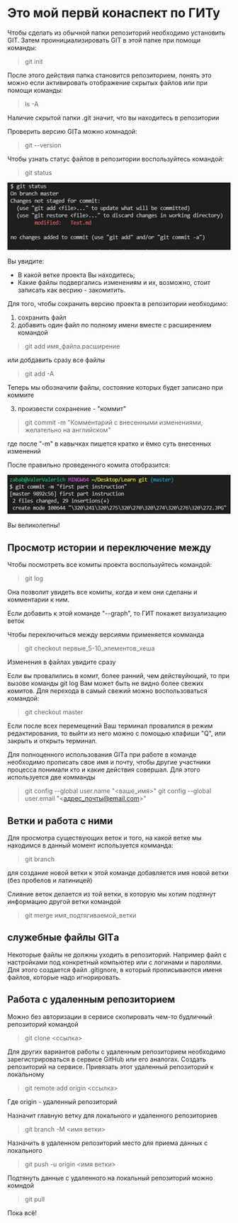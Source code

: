 # Это мой первй конаспект по ГИТу
Чтобы сделать из обычной папки репозиторий необходимо установить GIT. Затем проинициализировать GIT в этой папке при помощи команды:
>git init

После этого действия папка становится репозиторием, понять это можно если активировать отображение скрытых файлов или при помощи команды:
> ls -A

Наличие скрытой папки .git значит, что вы находитесь в репозитории

Проверить версию GITа можно комнадой:
> git --version

Чтобы узнать статус файлов в репозитории воспользуйтесь командой:
> git status

![Скрин][Скрин]

[Скрин]:Снимок.JPG

Вы увидите:
* В какой ветке проекта Вы находитесь;
* Какие файлы подвергались изменениям и их, возможно, стоит записать как весрию - закомитить.

Для того, чтобы сохранить версию проекта в репозитории необходимо:

1. сохранить файл
2. добавить один файл по полному имени вместе с расширением командой
> git add имя_файла.расширение

или добдавить сразу все файлы
> git add -A

Теперь мы обозначили файлы, состояние которых будет записано при коммите

3. произвести сохранение - "коммит"
> git commit -m "Комментарий с внесенными изменениями, желательно на английском"

где после "-m" в кавычках пишется кратко и ёмко суть внесенных изменений

После правильно проведенного комита отобразится:

![2][2]

[2]:Скрин_комита_1.JPG

Вы великолепны!

## Просмотр истории и переключение между 
Чтобы посмотреть все комиты проекта воспользуйтесь командой:
> git log

Она позволит увидеть все комиты, когда и кем они сделаны и комментарии к ним.

Если добавить к этой команде "--graph", то ГИТ покажет визуализацию веток

Чтобы переключиться между версиями применяется комманда
> git checkout первые_5-10_элементов_хеша

Изменения в файлах увидите сразу

Если вы провалились в комит, более ранний, чем действуйющий, то при вызове команды git log Вам может быть не видно более свежих комитов. Для перехода в самый свежий можно воспользоваться командой:
> git checkout master

Если после всех перемещений Ваш терминал провалился в режим редактирования, то выйти из него можно с помощью клафиши "Q", или закрыть и открыть терминал.

Для полноценного использования GITа при работе в команде необходимо прописать свое имя и почту, чтобы другие участники процесса понимали кто и какие действия совершал. Для этого используется две комманды
>git config --global user.name "<ваше_имя>"
>git config --global user.email "<адрес_почты@email.com>"

## Ветки и работа с ними
Для просмотра существующих веток и того, на какой ветке мы находимся в данный момент используется комманда:
> git branch

для создание новой ветки к этой команде добавляется имя новой ветки (без пробелов и латиницей)

Слияние веток делается из той ветки, в которую мы хотим подтянут информацию другой ветки командой
> git merge имя_подтягиваемой_ветки

## служебные файлы GITа

Некоторые файлы не должны уходить в репозиторий. Например файл с настройками под конкретный компьютер или с логинами и паролями. Для этого создается файл .gitignore, в который прописываются именя файлов, которые надо игнорировать.

## Работа с удаленным репозиторием

Можно без авторизации в сервисе скопировать чем-то будличный репозиторий командой
> git clone <ссылка>

Для других вариантов работы с удаленным репозиторием необходимо зарегистрироваться в сервисе GitHub или его аналогах. Создать репозиторий на сервисе. Привязать этот удаленный репозиторий к локальному

> git remote add origin <ссылка>

Где origin - удаленный репозиторий

Назначит главную ветку для локального и удаленного репозиториев
> git branch -M <имя ветки>

Назначить в удаленном репозиторий место для приема данных с локального
> git push -u origin <имя ветки>

Подтянуть данные с удаленного на локальный репозиторий можно комндой 
> git pull


Пока всё!